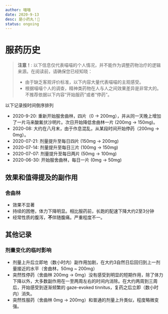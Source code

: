 ```yaml
---
author: 喵喵
date: 2020-9-13
desc: 是小药丸！💊
status: ongoing
---
```


# 服药历史

> **注意！**: 以下信息仅代表喵喵的个人情况，并不能作为调整药物治疗的逻辑来源。在阅读前，请确保您已经知晓：
> - 由于缺乏客观评价标准，以下内容大量代表喵喵的主观感受。
> - 根据喵喵个人的调查，精神类药物在人与人之间效果差异是非常大的。不推荐依据以下内容“开始服药”或者“停药”。

以下记录按时间倒序排列

- 2020-9-20: 重新开始服舍曲林，四片（0 -> 200mg），并从同一天晚上增加了一片马来酸氟伏沙明片。次日开始降低舍曲林一片 (200mg -> 150mg)。
- 2020-08: 大约在八月末，由于作息混乱，从某段时间开始停药（200mg -> 0mg）。
- 2020-07-21: 剂量提升至每日四片 (150mg -> 200mg)
- 2020-07-14: 剂量提升至每日三片 (100mg -> 150mg)
- 2020-07-07: 剂量提升至每日两片 (50mg -> 100mg)
- 2020-06-30: 开始服舍曲林，每日一片 (0mg -> 50mg)

## 效果和值得提及的副作用

### 舍曲林
- 效果不显著
- 持续的困倦，体力下降明显。相比服药前，长跑的配速下降大约2至3分钟
- 经常性质的腹泻，**不**伴随腹痛。严重程度不一。

## 其他记录

### 剂量变化的临时影响
- 剂量上升后立即地（数小时内）副作用加剧，在大约3自然日后回归到上一剂量接近的水平（舍曲林，50mg ~ 200mg）
- 突然性停药（舍曲林 200mg -> 0mg）没有感受到明显的短期作用，除了体力下降以外，大多数副作用在一至两周左右的时间内消除。在大约两周到三周后，开始感受到逐渐频繁的 gaze-evoked tinnitus，复药之后立即（数小时内）消失。
- 突然性服药（舍曲林 0mg -> 200mg）和普通的剂量上升类似，程度略微变强。
